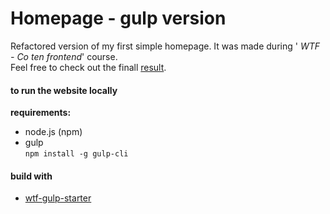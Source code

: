 
# Homepage - gulp version
Refactored version of my first simple homepage. It was made during ' *WTF - Co ten frontend*' course. <br>
Feel free to check out the finall [result](https://mateuszkornecki.github.io/homepage-gulp/).

#### to run the website locally

 **requirements:**<br>
 - node.js (npm)
 - gulp <br>
 ``npm install -g gulp-cli``

#### build with
- [wtf-gulp-starter](https://github.com/maciejkorsan/wtf-gulp-starter)
